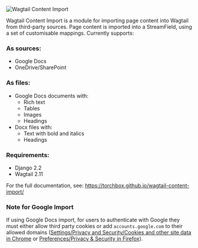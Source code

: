 ![Wagtail Content Import](docs/img/wagtail_content_import_logo_with_text.svg)

Wagtail Content Import is a module for importing page content into Wagtail from third-party sources.
Page content is imported into a StreamField, using a set of customisable mappings.
Currently supports:

### As sources:
- Google Docs
- OneDrive/SharePoint

### As files:
- Google Docs documents with:
    - Rich text
    - Tables
    - Images
    - Headings
- Docx files with:
    - Text with bold and italics
    - Headings

### Requirements:
* Django 2.2
* Wagtail 2.11

For the full documentation, see: https://torchbox.github.io/wagtail-content-import/

### Note for Google Import

If using Google Docs import, for users to authenticate with Google they must either allow third party cookies or add `accounts.google.com` to their allowed domains ([Settings/Privacy and Security/Cookies and other site data in Chrome](chrome://settings/cookies) or [Preferences/Privacy & Security in Firefox](about:preferences#privacy)).